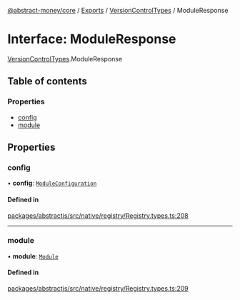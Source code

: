 [@abstract-money/core](../README.md) / [Exports](../modules.md) / [VersionControlTypes](../modules/VersionControlTypes.md) / ModuleResponse

# Interface: ModuleResponse

[VersionControlTypes](../modules/VersionControlTypes.md).ModuleResponse

## Table of contents

### Properties

- [config](VersionControlTypes.ModuleResponse.md#config)
- [module](VersionControlTypes.ModuleResponse.md#module)

## Properties

### config

• **config**: [`ModuleConfiguration`](VersionControlTypes.ModuleConfiguration.md)

#### Defined in

[packages/abstractjs/src/native/registry/Registry.types.ts:208](https://github.com/AbstractSDK/frontend/blob/07410073/packages/abstractjs/src/native/registry/Registry.types.ts#L208)

___

### module

• **module**: [`Module`](VersionControlTypes.Module.md)

#### Defined in

[packages/abstractjs/src/native/registry/Registry.types.ts:209](https://github.com/AbstractSDK/frontend/blob/07410073/packages/abstractjs/src/native/registry/Registry.types.ts#L209)
